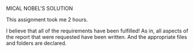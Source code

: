 MICAL NOBEL'S SOLUTION

This assignment took me 2 hours.

I believe that all of the requirements have been fulfilled!
As in, all aspects of the report that were requested have been written.
And the appropriate files and folders are declared.

